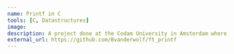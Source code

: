 ```yaml
---
name: Printf in C
tools: [C, Datastructures]
image:
description: A project done at the Codam University in Amsterdam where the goal was to rewrite part of the original printf from the standard c library.
external_url: https://github.com/Bvanderwolf/ft_printf
---
```

